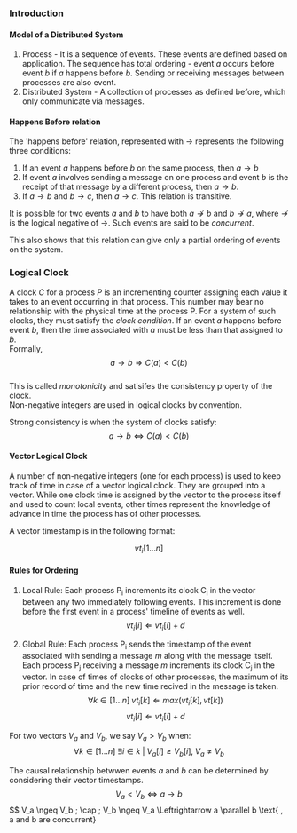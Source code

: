 ### Introduction

#### Model of a Distributed System

1. Process - It is a sequence of events. These events are defined based on application. The sequence has total ordering - event _a_ occurs before event _b_ if _a_ happens before _b_. Sending or receiving messages between processes are also event. 
2. Distributed System - A collection of processes as defined before, which only communicate via messages.

#### Happens Before relation

The 'happens before' relation, represented with $\rightarrow$ represents the following three conditions:

1. If an event *a* happens before *b* on the same process, then $a \rightarrow b$
2. If event *a* involves sending a message on one process and event *b* is the receipt of that message by a different process, then $a \rightarrow b$.
3. If $a \rightarrow b$ and $b \rightarrow c$, then $a \rightarrow c$. This relation is transitive.

It is possible for two events *a* and *b* to have both $a \nrightarrow b$ and $b \nrightarrow a$, where $\nrightarrow$ is the logical negative of $\rightarrow$. Such events are said to be *concurrent*.

This also shows that this relation can give only a partial ordering of events on the system.

### Logical Clock

A clock *C* for a process *P* is an incrementing counter assigning each value it takes to an event occurring in that process. This number may bear no relationship with the physical time at the process P. For a system of such clocks, they must satisfy the *clock condition*. If an event *a* happens before event *b*, then the time associated with *a* must be less than that assigned to *b*.  
    Formally,
    $$a \rightarrow b \Rightarrow C(a) < C(b)$$  
    This is called *monotonicity* and satisifes the consistency property of the clock.  
    Non-negative integers are used in logical clocks by convention.

Strong consistency is when the system of clocks satisfy:
    $$a \rightarrow b \Leftrightarrow C(a) < C(b)$$

#### Vector Logical Clock

A number of non-negative integers (one for each process) is used to keep track of time in case of a vector logical clock. They are grouped into a vector.
While one clock time is assigned by the vector to the process itself and used to count local events, other times represent the knowledge of advance in 
time the process has of other processes.

A vector timestamp is in the following format:

$$vt_i [1\dots n]$$

#### Rules for Ordering

1. Local Rule:
    Each process P<sub>i</sub> increments its clock C<sub>i</sub> in the vector between any two immediately following events. This increment is done before the first event in a process' timeline of events as well.
    $$vt_i[i] \Leftarrow vt_i[i] + d$$

2. Global Rule:
    Each process P<sub>i</sub> sends the timestamp of the event associated with sending a message *m* along with the message itself.
    Each process P<sub>j</sub> receiving a message *m* increments its clock C<sub>j</sub> in the vector.
    In case of times of clocks of other processes, the maximum of its prior record of time and the new time recived in the message is taken.
    $$\forall k \in [1\dots n] \; vt_i[k] \Leftarrow max(vt_i[k],vt[k])$$
    $$vt_i[i] \Leftarrow vt_i[i] + d$$

For two vectors $V_a$ and $V_b$, we say $V_a > V_b$ when:
$$\forall k \in [1\dots n] \; \exists i \in k \; | \; V_a[i] \geq V_b[i], \; V_a \neq V_b$$

The causal relationship betwwen events $a$ and $b$ can be determined by considering their vector timestamps.
$$ V_a < V_b \Leftrightarrow a \rightarrow b $$
$$ V_a \ngeq V_b \; \cap \; V_b \ngeq V_a \Leftrightarrow a \parallel b \text{ , a and b are concurrent}

